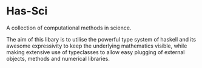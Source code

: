 # Has-Sci

A collection of computational methods in science.

The aim of this libary is to utilise the powerful type system of haskell and its awesome expressivity to keep the underlying mathematics visible, while making extensive use of typeclasses to allow easy plugging of external objects, methods and numerical libraries.